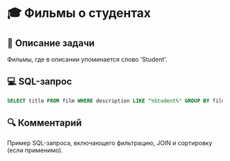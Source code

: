 # 🎓 Фильмы о студентах

## 📌 Описание задачи  
Фильмы, где в описании упоминается слово 'Student'.

## 💻 SQL-запрос
```sql
SELECT title FROM film WHERE description LIKE "%Student%" GROUP BY film_id ORDER BY title;
```

## 🔍 Комментарий  
Пример SQL-запроса, включающего фильтрацию, JOIN и сортировку (если применимо).
